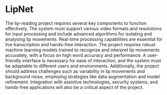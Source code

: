 # LipNet
The lip-reading project requires several key components to function effectively. The system must support various video formats and resolutions for input processing and include advanced algorithms for isolating and analysing lip movements. Real-time processing capabilities are essential for live transcription and hands-free interaction. The project requires robust machine learning models trained to recognize and interpret lip movements accurately, with a focus on high word accuracy and performance. A user-friendly interface is necessary for ease of interaction, and the system must be adaptable to different users and environments. Additionally, the project should address challenges such as variability in lip movements and background noise, employing strategies like data augmentation and model refinement. Integration with assistive technologies, security systems, and hands-free applications will also be a critical aspect of the project.

